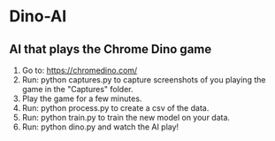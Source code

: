 # Dino-AI

## AI that plays the Chrome Dino game

1. Go to: https://chromedino.com/
2. Run: python captures.py to capture screenshots of you playing the game in the "Captures" folder.
3. Play the game for a few minutes.
4. Run: python process.py to create a csv of the data.
5. Run: python train.py to train the new model on your data.
6. Run: python dino.py and watch the AI play!